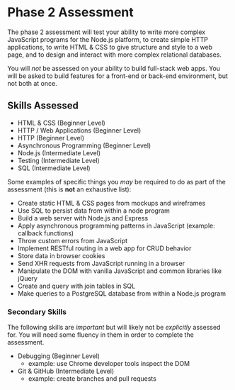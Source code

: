 # Phase 2 Assessment

The phase 2 assessment will test your ability to write more complex JavaScript programs for the Node.js platform, to create simple HTTP applications, to write HTML & CSS to give structure and style to a web page, and to design and interact with more complex relational databases.

You will _not_ be assessed on your ability to build full-stack web apps. You will be asked to build features for a front-end or back-end environment, but not both at once.

## Skills Assessed

- HTML & CSS (Beginner Level)
- HTTP / Web Applications (Beginner Level)
- HTTP (Beginner Level)
- Asynchronous Programming (Beginner Level)
- Node.js (Intermediate Level)
- Testing (Intermediate Level)
- SQL (Intermediate Level)

Some examples of specific things you _may_ be required to do as part of the assessment (this is **not** an exhaustive list):

- Create static HTML & CSS pages from mockups and wireframes
- Use SQL to persist data from within a node program
- Build a web server with Node.js and Express
- Apply asynchronous programming patterns in JavaScript (example: callback functions)
- Throw custom errors from JavaScript
- Implement RESTful routing in a web app for CRUD behavior
- Store data in browser cookies
- Send XHR requests from JavaScript running in a browser
- Manipulate the DOM with vanilla JavaScript and common libraries like jQuery
- Create and query with join tables in SQL
- Make queries to a PostgreSQL database from within a Node.js program

### Secondary Skills

The following skills are _important_ but will likely not be _explicitly_ assessed for. You will need some fluency in them in order to complete the assessment.

- Debugging (Beginner Level)
  - example: use Chrome developer tools inspect the DOM
- Git & GitHub (Intermediate Level)
  - example: create branches and pull requests
